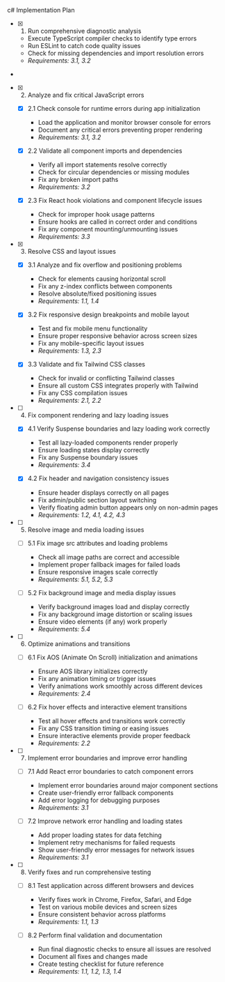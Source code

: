 c# Implementation Plan

- [x] 1. Run comprehensive diagnostic analysis





  - Execute TypeScript compiler checks to identify type errors
  - Run ESLint to catch code quality issues
  - Check for missing dependencies and import resolution errors
  - _Requirements: 3.1, 3.2_
-

- [x] 2. Analyze and fix critical JavaScript errors




  - [x] 2.1 Check console for runtime errors during app initialization


    - Load the application and monitor browser console for errors
    - Document any critical errors preventing proper rendering
    - _Requirements: 3.1, 3.2_
  
  - [x] 2.2 Validate all component imports and dependencies


    - Verify all import statements resolve correctly
    - Check for circular dependencies or missing modules
    - Fix any broken import paths
    - _Requirements: 3.2_
  
  - [x] 2.3 Fix React hook violations and component lifecycle issues


    - Check for improper hook usage patterns
    - Ensure hooks are called in correct order and conditions
    - Fix any component mounting/unmounting issues
    - _Requirements: 3.3_

- [x] 3. Resolve CSS and layout issues







  - [x] 3.1 Analyze and fix overflow and positioning problems


    - Check for elements causing horizontal scroll
    - Fix any z-index conflicts between components
    - Resolve absolute/fixed positioning issues
    - _Requirements: 1.1, 1.4_
  
  - [x] 3.2 Fix responsive design breakpoints and mobile layout





    - Test and fix mobile menu functionality
    - Ensure proper responsive behavior across screen sizes
    - Fix any mobile-specific layout issues
    - _Requirements: 1.3, 2.3_
  
  - [x] 3.3 Validate and fix Tailwind CSS classes


    - Check for invalid or conflicting Tailwind classes
    - Ensure all custom CSS integrates properly with Tailwind
    - Fix any CSS compilation issues
    - _Requirements: 2.1, 2.2_

- [ ] 4. Fix component rendering and lazy loading issues





  - [x] 4.1 Verify Suspense boundaries and lazy loading work correctly


    - Test all lazy-loaded components render properly
    - Ensure loading states display correctly
    - Fix any Suspense boundary issues
    - _Requirements: 3.4_
  
  - [x] 4.2 Fix header and navigation consistency issues


    - Ensure header displays correctly on all pages
    - Fix admin/public section layout switching
    - Verify floating admin button appears only on non-admin pages
    - _Requirements: 1.2, 4.1, 4.2, 4.3_

- [ ] 5. Resolve image and media loading issues
  - [ ] 5.1 Fix image src attributes and loading problems
    - Check all image paths are correct and accessible
    - Implement proper fallback images for failed loads
    - Ensure responsive images scale correctly
    - _Requirements: 5.1, 5.2, 5.3_
  
  - [ ] 5.2 Fix background image and media display issues
    - Verify background images load and display correctly
    - Fix any background image distortion or scaling issues
    - Ensure video elements (if any) work properly
    - _Requirements: 5.4_

- [ ] 6. Optimize animations and transitions
  - [ ] 6.1 Fix AOS (Animate On Scroll) initialization and animations
    - Ensure AOS library initializes correctly
    - Fix any animation timing or trigger issues
    - Verify animations work smoothly across different devices
    - _Requirements: 2.4_
  
  - [ ] 6.2 Fix hover effects and interactive element transitions
    - Test all hover effects and transitions work correctly
    - Fix any CSS transition timing or easing issues
    - Ensure interactive elements provide proper feedback
    - _Requirements: 2.2_

- [ ] 7. Implement error boundaries and improve error handling
  - [ ] 7.1 Add React error boundaries to catch component errors
    - Implement error boundaries around major component sections
    - Create user-friendly error fallback components
    - Add error logging for debugging purposes
    - _Requirements: 3.1_
  
  - [ ] 7.2 Improve network error handling and loading states
    - Add proper loading states for data fetching
    - Implement retry mechanisms for failed requests
    - Show user-friendly error messages for network issues
    - _Requirements: 3.1_

- [ ] 8. Verify fixes and run comprehensive testing
  - [ ] 8.1 Test application across different browsers and devices
    - Verify fixes work in Chrome, Firefox, Safari, and Edge
    - Test on various mobile devices and screen sizes
    - Ensure consistent behavior across platforms
    - _Requirements: 1.1, 1.3_
  
  - [ ] 8.2 Perform final validation and documentation
    - Run final diagnostic checks to ensure all issues are resolved
    - Document all fixes and changes made
    - Create testing checklist for future reference
    - _Requirements: 1.1, 1.2, 1.3, 1.4_